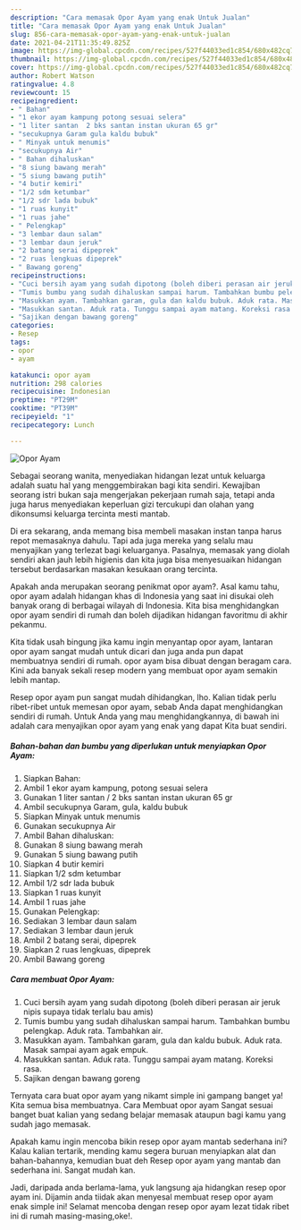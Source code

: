 ```yaml
---
description: "Cara memasak Opor Ayam yang enak Untuk Jualan"
title: "Cara memasak Opor Ayam yang enak Untuk Jualan"
slug: 856-cara-memasak-opor-ayam-yang-enak-untuk-jualan
date: 2021-04-21T11:35:49.825Z
image: https://img-global.cpcdn.com/recipes/527f44033ed1c854/680x482cq70/opor-ayam-foto-resep-utama.jpg
thumbnail: https://img-global.cpcdn.com/recipes/527f44033ed1c854/680x482cq70/opor-ayam-foto-resep-utama.jpg
cover: https://img-global.cpcdn.com/recipes/527f44033ed1c854/680x482cq70/opor-ayam-foto-resep-utama.jpg
author: Robert Watson
ratingvalue: 4.8
reviewcount: 15
recipeingredient:
- " Bahan"
- "1 ekor ayam kampung potong sesuai selera"
- "1 liter santan  2 bks santan instan ukuran 65 gr"
- "secukupnya Garam gula kaldu bubuk"
- " Minyak untuk menumis"
- "secukupnya Air"
- " Bahan dihaluskan"
- "8 siung bawang merah"
- "5 siung bawang putih"
- "4 butir kemiri"
- "1/2 sdm ketumbar"
- "1/2 sdr lada bubuk"
- "1 ruas kunyit"
- "1 ruas jahe"
- " Pelengkap"
- "3 lembar daun salam"
- "3 lembar daun jeruk"
- "2 batang serai dipeprek"
- "2 ruas lengkuas dipeprek"
- " Bawang goreng"
recipeinstructions:
- "Cuci bersih ayam yang sudah dipotong (boleh diberi perasan air jeruk nipis supaya tidak terlalu bau amis)"
- "Tumis bumbu yang sudah dihaluskan sampai harum. Tambahkan bumbu pelengkap. Aduk rata. Tambahkan air."
- "Masukkan ayam. Tambahkan garam, gula dan kaldu bubuk. Aduk rata. Masak sampai ayam agak empuk."
- "Masukkan santan. Aduk rata. Tunggu sampai ayam matang. Koreksi rasa."
- "Sajikan dengan bawang goreng"
categories:
- Resep
tags:
- opor
- ayam

katakunci: opor ayam 
nutrition: 298 calories
recipecuisine: Indonesian
preptime: "PT29M"
cooktime: "PT39M"
recipeyield: "1"
recipecategory: Lunch

---
```



![Opor Ayam](https://img-global.cpcdn.com/recipes/527f44033ed1c854/680x482cq70/opor-ayam-foto-resep-utama.jpg)

Sebagai seorang wanita, menyediakan hidangan lezat untuk keluarga adalah suatu hal yang menggembirakan bagi kita sendiri. Kewajiban seorang istri bukan saja mengerjakan pekerjaan rumah saja, tetapi anda juga harus menyediakan keperluan gizi tercukupi dan olahan yang dikonsumsi keluarga tercinta mesti mantab.

Di era  sekarang, anda memang bisa membeli masakan instan tanpa harus repot memasaknya dahulu. Tapi ada juga mereka yang selalu mau menyajikan yang terlezat bagi keluarganya. Pasalnya, memasak yang diolah sendiri akan jauh lebih higienis dan kita juga bisa menyesuaikan hidangan tersebut berdasarkan masakan kesukaan orang tercinta. 



Apakah anda merupakan seorang penikmat opor ayam?. Asal kamu tahu, opor ayam adalah hidangan khas di Indonesia yang saat ini disukai oleh banyak orang di berbagai wilayah di Indonesia. Kita bisa menghidangkan opor ayam sendiri di rumah dan boleh dijadikan hidangan favoritmu di akhir pekanmu.

Kita tidak usah bingung jika kamu ingin menyantap opor ayam, lantaran opor ayam sangat mudah untuk dicari dan juga anda pun dapat membuatnya sendiri di rumah. opor ayam bisa dibuat dengan beragam cara. Kini ada banyak sekali resep modern yang membuat opor ayam semakin lebih mantap.

Resep opor ayam pun sangat mudah dihidangkan, lho. Kalian tidak perlu ribet-ribet untuk memesan opor ayam, sebab Anda dapat menghidangkan sendiri di rumah. Untuk Anda yang mau menghidangkannya, di bawah ini adalah cara menyajikan opor ayam yang enak yang dapat Kita buat sendiri.

<!--inarticleads1-->

##### Bahan-bahan dan bumbu yang diperlukan untuk menyiapkan Opor Ayam:

1. Siapkan  Bahan:
1. Ambil 1 ekor ayam kampung, potong sesuai selera
1. Gunakan 1 liter santan / 2 bks santan instan ukuran 65 gr
1. Ambil secukupnya Garam, gula, kaldu bubuk
1. Siapkan  Minyak untuk menumis
1. Gunakan secukupnya Air
1. Ambil  Bahan dihaluskan:
1. Gunakan 8 siung bawang merah
1. Gunakan 5 siung bawang putih
1. Siapkan 4 butir kemiri
1. Siapkan 1/2 sdm ketumbar
1. Ambil 1/2 sdr lada bubuk
1. Siapkan 1 ruas kunyit
1. Ambil 1 ruas jahe
1. Gunakan  Pelengkap:
1. Sediakan 3 lembar daun salam
1. Sediakan 3 lembar daun jeruk
1. Ambil 2 batang serai, dipeprek
1. Siapkan 2 ruas lengkuas, dipeprek
1. Ambil  Bawang goreng




<!--inarticleads2-->

##### Cara membuat Opor Ayam:

1. Cuci bersih ayam yang sudah dipotong (boleh diberi perasan air jeruk nipis supaya tidak terlalu bau amis)
1. Tumis bumbu yang sudah dihaluskan sampai harum. Tambahkan bumbu pelengkap. Aduk rata. Tambahkan air.
1. Masukkan ayam. Tambahkan garam, gula dan kaldu bubuk. Aduk rata. Masak sampai ayam agak empuk.
1. Masukkan santan. Aduk rata. Tunggu sampai ayam matang. Koreksi rasa.
1. Sajikan dengan bawang goreng




Ternyata cara buat opor ayam yang nikamt simple ini gampang banget ya! Kita semua bisa membuatnya. Cara Membuat opor ayam Sangat sesuai banget buat kalian yang sedang belajar memasak ataupun bagi kamu yang sudah jago memasak.

Apakah kamu ingin mencoba bikin resep opor ayam mantab sederhana ini? Kalau kalian tertarik, mending kamu segera buruan menyiapkan alat dan bahan-bahannya, kemudian buat deh Resep opor ayam yang mantab dan sederhana ini. Sangat mudah kan. 

Jadi, daripada anda berlama-lama, yuk langsung aja hidangkan resep opor ayam ini. Dijamin anda tiidak akan menyesal membuat resep opor ayam enak simple ini! Selamat mencoba dengan resep opor ayam lezat tidak ribet ini di rumah masing-masing,oke!.

